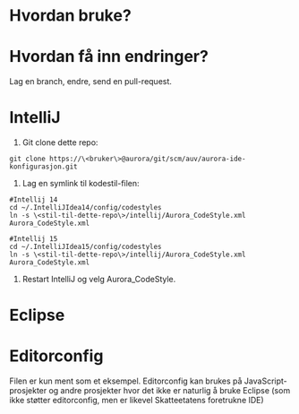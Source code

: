 # Hvordan bruke?

# Hvordan få inn endringer?

Lag en branch, endre, send en pull-request.

# IntelliJ

1. Git clone dette repo:
```
git clone https://\<bruker\>@aurora/git/scm/auv/aurora-ide-konfigurasjon.git
```
1. Lag en symlink til kodestil-filen:
```
#Intellij 14
cd ~/.IntelliJIdea14/config/codestyles
ln -s \<stil-til-dette-repo\>/intellij/Aurora_CodeStyle.xml Aurora_CodeStyle.xml
```
```
#Intellij 15
cd ~/.IntelliJIdea15/config/codestyles
ln -s \<stil-til-dette-repo\>/intellij/Aurora_CodeStyle.xml Aurora_CodeStyle.xml
```
1. Restart IntelliJ og velg Aurora_CodeStyle.

# Eclipse

# Editorconfig

Filen er kun ment som et eksempel. Editorconfig kan brukes på JavaScript-prosjekter
og andre prosjekter hvor det ikke er naturlig å bruke Eclipse (som ikke støtter
editorconfig, men er likevel Skatteetatens foretrukne IDE)
